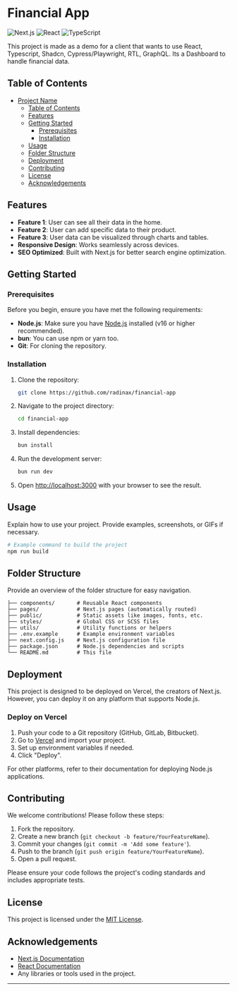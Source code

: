 # Financial App

![Next.js](https://img.shields.io/badge/Next.js-000000?style=for-the-badge&logo=nextdotjs&logoColor=white)
![React](https://img.shields.io/badge/React-20232A?style=for-the-badge&logo=react&logoColor=61DAFB)
![TypeScript](https://img.shields.io/badge/TypeScript-3178C6?style=for-the-badge&logo=typescript&logoColor=white)

This project is made as a demo for a client that wants to use React, Typescript, Shadcn, Cypress/Playwright, RTL, GraphQL. Its a Dashboard to handle financial data.

## Table of Contents

- [Project Name](#project-name)
  - [Table of Contents](#table-of-contents)
  - [Features](#features)
  - [Getting Started](#getting-started)
    - [Prerequisites](#prerequisites)
    - [Installation](#installation)
  - [Usage](#usage)
  - [Folder Structure](#folder-structure)
  - [Deployment](#deployment)
  - [Contributing](#contributing)
  - [License](#license)
  - [Acknowledgements](#acknowledgements)

## Features

- **Feature 1**: User can see all their data in the home.
- **Feature 2**: User can add specific data to their product.
- **Feature 3**: User data can be visualized through charts and tables.
- **Responsive Design**: Works seamlessly across devices.
- **SEO Optimized**: Built with Next.js for better search engine optimization.

## Getting Started

### Prerequisites

Before you begin, ensure you have met the following requirements:

- **Node.js**: Make sure you have [Node.js](https://nodejs.org/) installed (v16 or higher recommended).
- **bun**: You can use npm or yarn too.
- **Git**: For cloning the repository.

### Installation

1. Clone the repository:

   ```bash
   git clone https://github.com/radinax/financial-app
   ```

2. Navigate to the project directory:

   ```bash
   cd financial-app
   ```

3. Install dependencies:

   ```bash
   bun install
   ```

4. Run the development server:

   ```bash
   bun run dev
   ```

5. Open [http://localhost:3000](http://localhost:3000) with your browser to see the result.

## Usage

Explain how to use your project. Provide examples, screenshots, or GIFs if necessary.

```bash
# Example command to build the project
npm run build
```

## Folder Structure

Provide an overview of the folder structure for easy navigation.

```
├── components/       # Reusable React components
├── pages/            # Next.js pages (automatically routed)
├── public/           # Static assets like images, fonts, etc.
├── styles/           # Global CSS or SCSS files
├── utils/            # Utility functions or helpers
├── .env.example      # Example environment variables
├── next.config.js    # Next.js configuration file
├── package.json      # Node.js dependencies and scripts
└── README.md         # This file
```

## Deployment

This project is designed to be deployed on Vercel, the creators of Next.js. However, you can deploy it on any platform that supports Node.js.

### Deploy on Vercel

1. Push your code to a Git repository (GitHub, GitLab, Bitbucket).
2. Go to [Vercel](https://vercel.com/) and import your project.
3. Set up environment variables if needed.
4. Click "Deploy".

For other platforms, refer to their documentation for deploying Node.js applications.

## Contributing

We welcome contributions! Please follow these steps:

1. Fork the repository.
2. Create a new branch (`git checkout -b feature/YourFeatureName`).
3. Commit your changes (`git commit -m 'Add some feature'`).
4. Push to the branch (`git push origin feature/YourFeatureName`).
5. Open a pull request.

Please ensure your code follows the project's coding standards and includes appropriate tests.

## License

This project is licensed under the [MIT License](LICENSE).

## Acknowledgements

- [Next.js Documentation](https://nextjs.org/docs)
- [React Documentation](https://reactjs.org/)
- Any libraries or tools used in the project.

---
